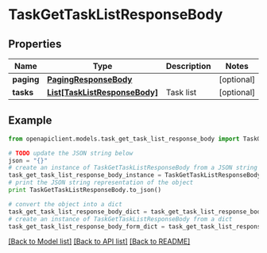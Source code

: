 # TaskGetTaskListResponseBody


## Properties
Name | Type | Description | Notes
------------ | ------------- | ------------- | -------------
**paging** | [**PagingResponseBody**](PagingResponseBody.md) |  | [optional] 
**tasks** | [**List[TaskListResponseBody]**](TaskListResponseBody.md) | Task list | [optional] 

## Example

```python
from openapiclient.models.task_get_task_list_response_body import TaskGetTaskListResponseBody

# TODO update the JSON string below
json = "{}"
# create an instance of TaskGetTaskListResponseBody from a JSON string
task_get_task_list_response_body_instance = TaskGetTaskListResponseBody.from_json(json)
# print the JSON string representation of the object
print TaskGetTaskListResponseBody.to_json()

# convert the object into a dict
task_get_task_list_response_body_dict = task_get_task_list_response_body_instance.to_dict()
# create an instance of TaskGetTaskListResponseBody from a dict
task_get_task_list_response_body_form_dict = task_get_task_list_response_body.from_dict(task_get_task_list_response_body_dict)
```
[[Back to Model list]](../README.md#documentation-for-models) [[Back to API list]](../README.md#documentation-for-api-endpoints) [[Back to README]](../README.md)


